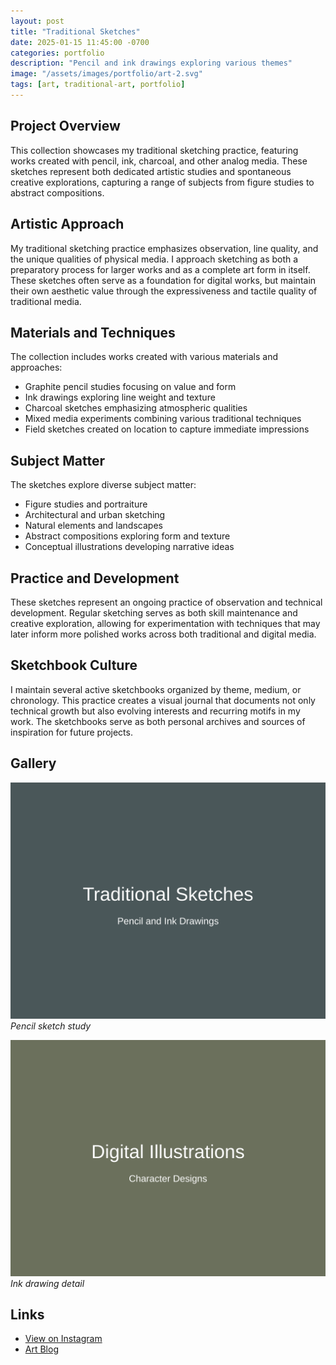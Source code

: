 ```yaml
---
layout: post
title: "Traditional Sketches"
date: 2025-01-15 11:45:00 -0700
categories: portfolio
description: "Pencil and ink drawings exploring various themes"
image: "/assets/images/portfolio/art-2.svg"
tags: [art, traditional-art, portfolio]
---
```


## Project Overview

This collection showcases my traditional sketching practice, featuring works created with pencil, ink, charcoal, and other analog media. These sketches represent both dedicated artistic studies and spontaneous creative explorations, capturing a range of subjects from figure studies to abstract compositions.

## Artistic Approach

My traditional sketching practice emphasizes observation, line quality, and the unique qualities of physical media. I approach sketching as both a preparatory process for larger works and as a complete art form in itself. These sketches often serve as a foundation for digital works, but maintain their own aesthetic value through the expressiveness and tactile quality of traditional media.

## Materials and Techniques

The collection includes works created with various materials and approaches:

- Graphite pencil studies focusing on value and form
- Ink drawings exploring line weight and texture
- Charcoal sketches emphasizing atmospheric qualities
- Mixed media experiments combining various traditional techniques
- Field sketches created on location to capture immediate impressions

## Subject Matter

The sketches explore diverse subject matter:

- Figure studies and portraiture
- Architectural and urban sketching
- Natural elements and landscapes
- Abstract compositions exploring form and texture
- Conceptual illustrations developing narrative ideas

## Practice and Development

These sketches represent an ongoing practice of observation and technical development. Regular sketching serves as both skill maintenance and creative exploration, allowing for experimentation with techniques that may later inform more polished works across both traditional and digital media.

## Sketchbook Culture

I maintain several active sketchbooks organized by theme, medium, or chronology. This practice creates a visual journal that documents not only technical growth but also evolving interests and recurring motifs in my work. The sketchbooks serve as both personal archives and sources of inspiration for future projects.

## Gallery

![Pencil sketch study](/assets/images/portfolio/art-2.svg)
*Pencil sketch study*

![Ink drawing detail](/assets/images/portfolio/art-1.svg)
*Ink drawing detail*

## Links

- [View on Instagram](https://instagram.com/)
- [Art Blog](#)
